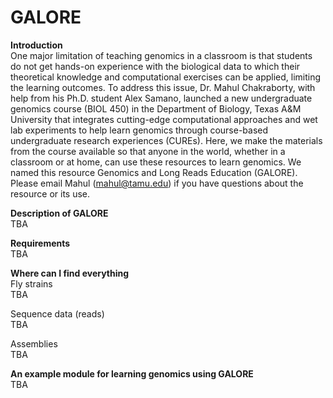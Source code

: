 # GALORE
<b>Introduction</b>  
One major limitation of teaching genomics in a classroom is that students do not get hands-on experience with the biological data to which their theoretical knowledge and computational exercises can be applied, limiting the learning outcomes. To address this issue, Dr. Mahul Chakraborty, with help from his Ph.D. student Alex Samano, launched a new undergraduate genomics course (BIOL 450) in the Department of Biology, Texas A&M University that integrates cutting-edge computational approaches and wet lab experiments to help learn genomics through course-based undergraduate research experiences (CUREs). Here, we make the materials from the course available so that anyone in the world, whether in a classroom or at home, can use these resources to learn genomics. We named this resource Genomics and Long Reads Education (GALORE). Please email Mahul (mahul@tamu.edu) if you have questions about the resource or its use.

<b>Description of GALORE</b>   
TBA  

<b>Requirements</b>  
TBA

<b>Where can I find everything</b>  
Fly strains  
TBA 

Sequence data (reads)  
TBA  

Assemblies  
TBA

<b>An example module for learning genomics using GALORE</b>  
TBA  
